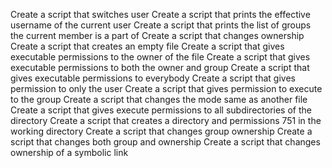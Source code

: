 Create a script that switches user
Create a script that prints the effective username of the current user
Create a script that prints the list of groups the current member is a part of
Create a script that changes ownership
Create a script that creates an empty file
Create a script that gives executable permissions to the owner of the file
Create a script that gives executable permissions to both the owner and group
Create a script that gives executable permissions to everybody
Create a script that gives permission to only the user
Create a script that gives permission to execute to the group
Create a script that changes the mode same as another file
Create a script that gives execute permissions to all subdirectories of the directory
Create a script that creates a directory and permissions 751 in the working directory
Create a script that changes group ownership
Create a script that changes both group and ownership
Create a script that changes ownership of a symbolic link 
